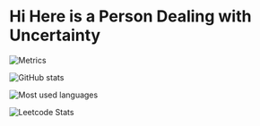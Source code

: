 # Hi Here is a Person Dealing with Uncertainty

![Metrics](https://metrics.lecoq.io/TheHiddenObserver?template=classic&base=header%2C%20activity%2C%20community%2C%20repositories%2C%20metadata&base.indepth=false&base.hireable=false&base.skip=false&config.timezone=Asia%2FShanghai)


![GitHub stats](https://github-readme-stats.vercel.app/api?username=TheHiddenObserver&show_icons=true&theme=transparent)


![Most used languages](https://github-readme-stats.vercel.app/api/top-langs/?username=TheHiddenObserver&layout=compact&hide_border=true&langs_count=10)


![Leetcode Stats](https://stats.justsong.cn/api/leetcode?username=TheHiddenObserver&cn=true)

